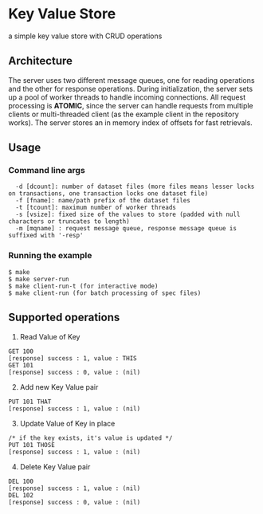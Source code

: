 # Key Value Store
a simple key value store with CRUD operations

## Architecture
The server uses two different message queues, one for reading operations and the other for response operations. During initialization, the server sets up a pool of worker threads to handle incoming connections. All request processing is **ATOMIC**, since the server can handle requests from multiple clients or multi-threaded client (as the example client in the repository works). The server stores an in memory index of offsets for fast retrievals.

## Usage
### Command line args
```
  -d [dcount]: number of dataset files (more files means lesser locks on transactions, one transaction locks one dataset file)
  -f [fname]: name/path prefix of the dataset files
  -t [tcount]: maximum number of worker threads
  -s [vsize]: fixed size of the values to store (padded with null characters or truncates to length)
  -m [mqname] : request message queue, response message queue is suffixed with '-resp'
```
### Running the example
```
$ make
$ make server-run
$ make client-run-t (for interactive mode)
$ make client-run (for batch processing of spec files)
```

## Supported operations
1. Read Value of Key
```
GET 100
[response] success : 1, value : THIS
GET 101
[response] success : 0, value : (nil)
```
2. Add new Key Value pair
```
PUT 101 THAT
[response] success : 1, value : (nil)
```
3. Update Value of Key in place
```
/* if the key exists, it's value is updated */
PUT 101 THOSE
[response] success : 1, value : (nil)
```
4. Delete Key Value pair
```
DEL 100
[response] success : 1, value : (nil)
DEL 102
[response] success : 0, value : (nil)
```